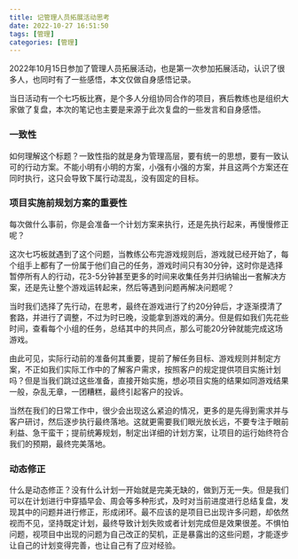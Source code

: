 ```yaml
---
title: 记管理人员拓展活动思考
date: 2022-10-27 16:51:50
tags: [管理]
categories: [管理]
---
```


2022年10月15日参加了管理人员拓展活动，也是第一次参加拓展活动，认识了很多人，也同时有了一些感悟，本文仅做自身感悟记录。

当日活动有一个七巧板比赛，是个多人分组协同合作的项目，赛后教练也是组织大家做了复盘，本次的笔记也主要是来源于此次复盘的一些发言和自身感悟。

### 一致性

如何理解这个标题？一致性指的就是身为管理高层，要有统一的思想，要有一致认可的行动方案。不能小明有小明的方案，小强有小强的方案，并且这两个方案还在同时执行，这只会导致下属行动混乱，没有固定的目标。

<!-- more -->

### 项目实施前规划方案的重要性

每次做什么事前，你是会准备一个计划方案来执行，还是先执行起来，再慢慢修正呢？

这次七巧板就遇到了这个问题，当教练公布完游戏规则后，游戏就已经开始了，每个组手上都有了一份属于他们自己的任务，游戏时间只有30分钟，这时你是选择暂停所有人的行动，花3-5分钟甚至更多的时间来收集任务并归纳输出一套解决方案，还是先让整个游戏运转起来，然后等遇到问题再解决问题呢？

当时我们选择了先行动，在思考，最终在游戏进行了约20分钟后，才逐渐摸清了套路，并进行了调整，不过为时已晚，没能拿到游戏的满分。但是假如我们先花些时间，查看每个小组的任务，总结其中的共同点，那么可能20分钟就能完成这场游戏。

由此可见，实际行动前的准备何其重要，提前了解任务目标、游戏规则并制定方案，不正如我们实际工作中的了解客户需求，按照客户的规定提供项目实施计划吗？但是当我们跳过这些准备，直接开始实施，想必项目实施的结果如同游戏结果一般，杂乱无章，一团糟糕，最终引起客户的投诉。

当然在我们的日常工作中，很少会出现这么紧迫的情况，更多的是先得到需求并与客户研讨，然后逐步执行最终落地。这就更需要我们眼光放长远，不要专注于眼前利益、急干蛮干；提前统筹规划，制定出详细的计划方案，让项目的运行始终符合我们的预期，最终完美落地。

### 动态修正

什么是动态修正？没有什么计划一开始就是完美无缺的，做到万无一失。但是我们可以在计划进行中穿插早会、周会等多种形式，及时对当前进度进行总结复盘，发现其中的问题并进行修正，形成闭环。最不应该的是项目已出现许多问题，却依然视而不见，坚持既定计划，最终导致计划失败或者计划完成但是效果很差。不惧怕问题，视项目中出现的问题为自己改正的契机，正是暴露出的这些问题，才能逐步让自己的计划变得完善，也让自己有了应对经验。